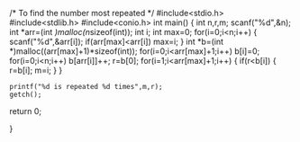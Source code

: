 /* To find the number most repeated */
#include<stdio.h>
#include<stdlib.h>
#include<conio.h>
int main()
{
    int n,r,m;
    scanf("%d",&n);
    int *arr=(int *)malloc(n*sizeof(int));
    int i;
    int max=0;
    for(i=0;i<n;i++)
    {
        scanf("%d",&arr[i]);
        if(arr[max]<arr[i])
            max=i;
    }
   int *b=(int *)malloc((arr[max]+1)*sizeof(int));
   for(i=0;i<arr[max]+1;i++)
        b[i]=0;
    for(i=0;i<n;i++)
      b[arr[i]]++;
	r=b[0];
	for(i=1;i<arr[max]+1;i++)
    {
        if(r<b[i])
		{
			r=b[i];
			m=i;
		}
	}
    
	printf("%d is repeated %d times",m,r);
	getch();
  return 0;
	
}

